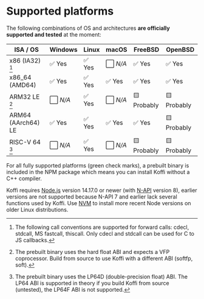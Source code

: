 # Supported platforms

The following combinations of OS and architectures __are officially supported and tested__ at the moment:

ISA / OS           | Windows     | Linux    | macOS       | FreeBSD     | OpenBSD
------------------ | ----------- | -------- | ----------- | ----------- | --------
x86 (IA32) [^1]    | ✅ Yes      | ✅ Yes   | ⬜️ *N/A*    | ✅ Yes      | ✅ Yes
x86_64 (AMD64)     | ✅ Yes      | ✅ Yes   | ✅ Yes      | ✅ Yes      | ✅ Yes
ARM32 LE [^2]      | ⬜️ *N/A*    | ✅ Yes   | ⬜️ *N/A*    | 🟨 Probably | 🟨 Probably
ARM64 (AArch64) LE | ✅ Yes      | ✅ Yes   | ✅ Yes      | ✅ Yes      | 🟨 Probably
RISC-V 64 [^3]     | ⬜️ *N/A*    | ✅ Yes   | ⬜️ *N/A*    | 🟨 Probably | 🟨 Probably

For all fully supported platforms (green check marks), a prebuilt binary is included in the NPM package which means you can install Koffi without a C++ compiler.

Koffi requires [Node.js](https://nodejs.org/) version 14.17.0 or newer (with [N-API](https://nodejs.org/api/n-api.html) version 8), earlier versions are not supported because N-API 7 and earlier lack several functions used by Koffi. Use [NVM](https://github.com/nvm-sh/nvm) to install more recent Node versions on older Linux distributions.

[^1]: The following call conventions are supported for forward calls: cdecl, stdcall, MS fastcall, thiscall. Only cdecl and stdcall can be used for C to JS callbacks.
[^2]: The prebuilt binary uses the hard float ABI and expects a VFP coprocessor. Build from source to use Koffi with a different ABI (softfp, soft).
[^3]: The prebuilt binary uses the LP64D (double-precision float) ABI. The LP64 ABI is supported in theory if you build Koffi from source (untested), the LP64F ABI is not supported.
